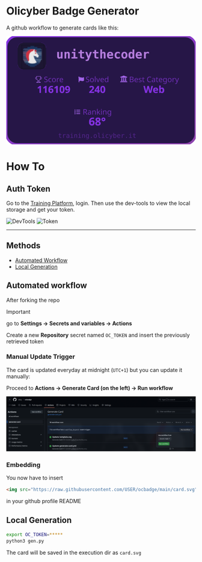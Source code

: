 # Olicyber Badge Generator

A github workflow to generate cards like this:

![My Card](./card.svg)

# How To

## Auth Token
Go to the [Training Platform](training.olicyber.it), login. Then use the dev-tools to view the local storage and get your token.

![DevTools](https://raw.githubusercontent.com/utcq/oca/refs/heads/main/assets/devtools.png)
![Token](https://raw.githubusercontent.com/utcq/oca/refs/heads/main/assets/token.png)

---

## Methods

- [Automated Workflow](#automated-workflow)
- [Local Generation](#local-generation)

## Automated workflow
After forking the repo

> [!IMPORTANT]  
> go to **Settings -> Secrets and variables -> Actions**
>
> Create a new **Repository** secret named `OC_TOKEN` and insert the previously retrieved token

### Manual Update Trigger
The card is updated everyday at midnight (`UTC+1`) but you can update it manually:

Proceed to **Actions -> Generate Card (on the left) -> Run workflow**

![Screen](data/actions.png)

### Embedding
You now have to insert
```html
<img src="https://raw.githubusercontent.com/USER/ocbadge/main/card.svg"/>
```
in your github profile README

## Local Generation
```sh
export OC_TOKEN=*****
python3 gen.py
```
The card will be saved in the execution dir as `card.svg`
